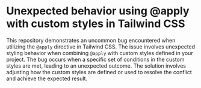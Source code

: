 # Unexpected behavior using @apply with custom styles in Tailwind CSS
This repository demonstrates an uncommon bug encountered when utilizing the `@apply` directive in Tailwind CSS. The issue involves unexpected styling behavior when combining `@apply` with custom styles defined in your project.
The bug occurs when a specific set of conditions in the custom styles are met, leading to an unexpected outcome. 
The solution involves adjusting how the custom styles are defined or used to resolve the conflict and achieve the expected result. 